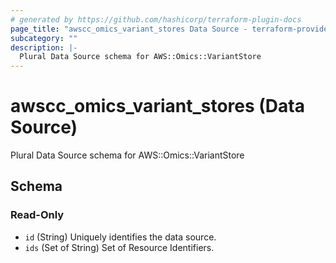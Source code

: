 ```yaml
---
# generated by https://github.com/hashicorp/terraform-plugin-docs
page_title: "awscc_omics_variant_stores Data Source - terraform-provider-awscc"
subcategory: ""
description: |-
  Plural Data Source schema for AWS::Omics::VariantStore
---
```


# awscc_omics_variant_stores (Data Source)

Plural Data Source schema for AWS::Omics::VariantStore



<!-- schema generated by tfplugindocs -->
## Schema

### Read-Only

- `id` (String) Uniquely identifies the data source.
- `ids` (Set of String) Set of Resource Identifiers.
